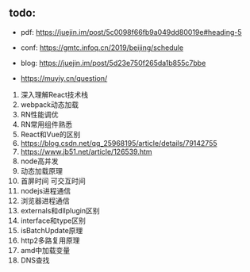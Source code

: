 ## todo:
* pdf: https://juejin.im/post/5c0098f66fb9a049dd80019e#heading-5

* conf: https://gmtc.infoq.cn/2019/beijing/schedule

* blog: https://juejin.im/post/5d23e750f265da1b855c7bbe

* https://muyiy.cn/question/

1. 深入理解React技术栈
2. webpack动态加载
3. RN性能调优
4. RN常用组件熟悉
5. React和Vue的区别
6. https://blog.csdn.net/qq_25968195/article/details/79142755
7. https://www.jb51.net/article/126539.htm
6. node高并发
7. 动态加载原理
8. 首屏时间 可交互时间
9. nodejs进程通信
10. 浏览器进程通信
11. externals和dllplugin区别
12. interface和type区别
13. isBatchUpdate原理
14. http2多路复用原理
15. amd中加载变量
16. DNS查找